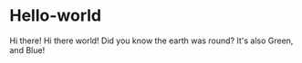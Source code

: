 # Hello-world
Hi there!
Hi there world! Did you know the earth was round?
It's also Green, and Blue!

